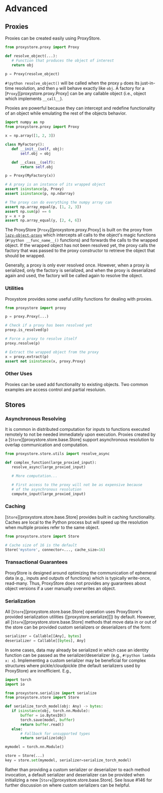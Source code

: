 # Advanced

## Proxies

Proxies can be created easily using ProxyStore.

```python
from proxystore.proxy import Proxy

def resolve_object(...):
   # Function that produces the object of interest
   return obj

p = Proxy(resolve_object)
```

`#!python resolve_object()` will be called when the proxy `p` does its
just-in-time resolution, and then `p` will behave exactly like `obj`.
A factory for a [`Proxy`][proxystore.proxy.Proxy] can be
any callable object (i.e., object which implements `__call__`).

Proxies are powerful because they can intercept and redefine functionality of
an object while emulating the rest of the objects behavior.

```python
import numpy as np
from proxystore.proxy import Proxy

x = np.array([1, 2, 3])

class MyFactory():
   def __init__(self, obj):
       self.obj = obj

   def __class__(self):
       return self.obj

p = Proxy(MyFactory(x))

# A proxy is an instance of its wrapped object
assert isinstance(p, Proxy)
assert isinstance(p, np.ndarray)

# The proxy can do everything the numpy array can
assert np.array_equal(p, [1, 2, 3])
assert np.sum(p) == 6
y = x + p
assert np.array_equal(y, [2, 4, 6])
```

The ProxyStore [`Proxy`][proxystore.proxy.Proxy] is built on the proxy
from [`lazy-object-proxy`](https://github.com/ionelmc/python-lazy-object-proxy)
which intercepts all calls to the object's magic functions
(`#!python __func_name__()` functions) and forwards the calls to the wrapped
object. If the wrapped object has not been resolved yet, the proxy calls the
factory that was passed to the proxy constructor to retrieve the object that
should be wrapped.

Generally, a proxy is only ever resolved once.
However, when a proxy is serialized, only the factory is serialized, and when
the proxy is deserialized again and used, the factory will be called again to
resolve the object.

### Utilities

Proxystore provides some useful utility functions for dealing with proxies.

```python
from proxystore import proxy

p = proxy.Proxy(...)

# Check if a proxy has been resolved yet
proxy.is_resolved(p)

# Force a proxy to resolve itself
proxy.resolve(p)

# Extract the wrapped object from the proxy
x = proxy.extract(p)
assert not isinstance(x, proxy.Proxy)
```

### Other Uses

Proxies can be used add functionality to existing objects.
Two common examples are access control and partial resoluion.

## Stores

### Asynchronous Resolving

It is common in distributed computation for inputs to functions executed
remotely to not be needed immediately upon execution.
Proxies created by a [`Store`][proxystore.store.base.Store] support
asynchronous resolution to overlap communication and computation.

```python
from proxystore.store.utils import resolve_async

def complex_function(large_proxied_input):
   resolve_async(large_proxied_input)

   # More computation...

   # First access to the proxy will not be as expensive because
   # of the asynchronous resolution
   compute_input(large_proxied_input)
```

### Caching

[`Store`][proxystore.store.base.Store] provides built in caching functionality.
Caches are local to the Python process but will speed up the resolution when
multiple proxies refer to the same object.

```python
from proxystore.store import Store

# Cache size of 16 is the default
Store('mystore', connector=..., cache_size=16)
```

### Transactional Guarantees

ProxyStore is designed around optimizing the communication of ephemeral data
(e.g., inputs and outputs of functions) which is typically write-once,
read-many. Thus, ProxyStore does not provides any guarantees about object
versions if a user manually overwrites an object.

### Serialization

All [`Store`][proxystore.store.base.Store] operation uses ProxyStore's provided
serialization utilities ([proxystore.serialize][]) by default. However,
all [`Store`][proxystore.store.base.Store] methods that move data in or out of
the store can be provided custom serializers or deserializers of the form:

```python
serializer = Callable[[Any], bytes]
deserializer = Callable[[bytes], Any]
```

In some cases, data may already be serialized in which case an identity
function can be passed as the serializer/deserializer (e.g., `#!python lambda x: x`).
Implementing a custom serializer may be beneficial for complex structures
where pickle/cloudpickle (the default serializers used by ProxyStore) are
innefficient. E.g.,

```python
import torch
import io

from proxystore.serialize import serialize
from proxystore.store import Store

def serialize_torch_model(obj: Any) -> bytes:
   if isinstance(obj, torch.nn.Module):
       buffer = io.BytesIO()
       torch.save(model, buffer)
       return buffer.read()
   else:
       # Fallback for unsupported types
       return serialize(obj)

mymodel = torch.nn.Module()

store = Store(...)
key = store.set(mymodel, serializer=serialize_torch_model)
```

Rather than providing a custom serializer or deserializer to each method
invocation, a default serializer and deserializer can be provided when
initializing a new [`Store`][proxystore.store.base.Store].
See Issue #146 for further discussion on where custom serializers can be
helpful.
